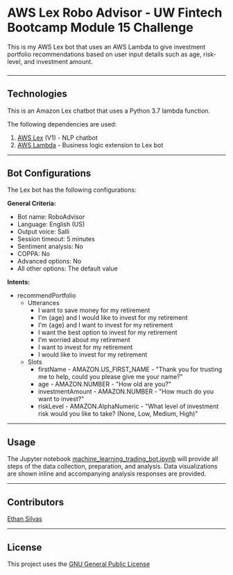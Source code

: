 # AWS Lex Robo Advisor - UW Fintech Bootcamp Module 15 Challenge

This is my AWS Lex bot that uses an AWS Lambda to give investment portfolio recommendations based on user input details such as age, risk-level, and investment amount. 

### 

---

## Technologies

This is an Amazon Lex chatbot that uses a Python 3.7 lambda function. 

The following dependencies are used: 
1. [AWS Lex](https://aws.amazon.com/lex/) (V1) - NLP chatbot 
2. [AWS Lambda](https://aws.amazon.com/lambda/) - Business logic extension to Lex bot

---

## Bot Configurations

The Lex bot has the following configurations: 

**General Criteria:**
* Bot name: RoboAdvisor
* Language: English (US)
* Output voice: Salli
* Session timeout: 5 minutes
* Sentiment analysis: No
* COPPA: No
* Advanced options: No
* All other options: The default value

**Intents:**
* recommendPortfolio
    * Utterances
        * I want to save money for my retirement
        * I'm {age} and I would like to invest for my retirement
        * I'm ​{age} and I want to invest for my retirement
        * I want the best option to invest for my retirement
        * I'm worried about my retirement
        * I want to invest for my retirement
        * I would like to invest for my retirement
    * Slots
        * firstName - AMAZON.US_FIRST_NAME - "Thank you for trusting me to help, could you please give me your name?"
        * age - AMAZON.NUMBER - "How old are you?"
        * investmentAmount - AMAZON.NUMBER - "How much do you want to invest?"
        * riskLevel - AMAZON.AlphaNumeric - "What level of investment risk would you like to take? (None, Low, Medium, High)"

---

## Usage

The Jupyter notebook [machine_learning_trading_bot.ipynb](./machine_learning_trading_bot.ipynb) will provide all steps of the data collection, preparation, and analysis. Data visualizations are shown inline and accompanying analysis responses are provided.

---

## Contributors

[Ethan Silvas](https://github.com/ethansilvas)

---

## License

This project uses the [GNU General Public License](https://choosealicense.com/licenses/gpl-3.0/)